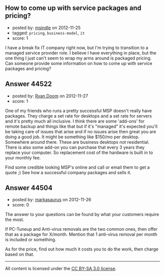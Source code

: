 ## How to come up with service packages and pricing?

- posted by: [msindle](https://stackexchange.com/users/-1/21757-msindle) on 2012-11-25
- tagged: `pricing`, `business-model`, `it`
- score: 1

I have a break fix IT company right now, but I'm trying to transition to a managed service provider role.  I believe I have everything in place, but the one thing I just can't seem to wrap my arms around is packaged pricing. Can someone provide some information on how to come up with service packages and pricing?  




## Answer 44522

- posted by: [Ryan Doom](https://stackexchange.com/users/-1/5655-ryan-doom) on 2012-11-27
- score: 1

One of my friends who runs a pretty successful MSP doesn't really have packages. They charge a set rate for desktops and a set rate for servers and it's pretty much all inclusive. I think there are some 'add-ons' for remote backup and things like that but if it's "managed" it's expected you'll be taking care of issues that arise and if no issues arise then great you are doing a good job.  It might be something like $150/mo per desktop. Somewhere around there. These are business desktops not residential.  There is also some add-on you can purchase that every 3 years they replace your computer. So replacement cost of the hardware is  built in to your monthly fee.

Find some credible looking MSP's online and call or email them to get a quote ;)
See how a successful company packages and sells it.


## Answer 44504

- posted by: [markasaurus](https://stackexchange.com/users/-1/21770-markasaurus) on 2012-11-26
- score: 0

The answer to your questions can be found by what your customers require the most.

If PC-Tuneup and Anti-virus removals are the two common ones, then offer that as a package for X/month. Mention that 1 anti-virus removal per month is included or something.

As for the price, find out how much it costs you to do the work, then charge based on that.



---

All content is licensed under the [CC BY-SA 3.0 license](https://creativecommons.org/licenses/by-sa/3.0/).
